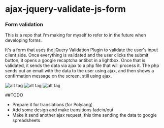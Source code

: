 # ajax-jquery-validate-js-form
### Form validation
This is a repo that I'm making for myself to refer to in the future when developing forms.

It's a form that uses the jQuery Validation Plugin to validate the user's input client side. Once everything is validated and the user clicks the submit button, it opens a google recaptcha antibot in a lightbox. Once that is validated, it sends the data via ajax to a php file that will process it. The php sends out an email with the data to the user using ajax, and then shows a confirmation message on the screen, still using ajax.

![alt tag](http://www.startupwingman.com/wp-content/uploads/2014/05/jquery-form-validator.jpg)
![alt tag](https://www.google.com/recaptcha/intro/images/hero-recaptcha-demo.gif)
![alt tag](https://camo.githubusercontent.com/0d858d6dac4d3f6fab7d42de2c09d32ee2de9c5b/68747470733a2f2f7261772e6769746875622e636f6d2f5048504d61696c65722f5048504d61696c65722f6d61737465722f6578616d706c65732f696d616765732f7068706d61696c65722e706e67)

##TODO
- Prepare it for translations (for Polylang)
- Add some design and make transitions fadein/out
- Make it send another ajax request, this time sending the data to google spreadsheets
